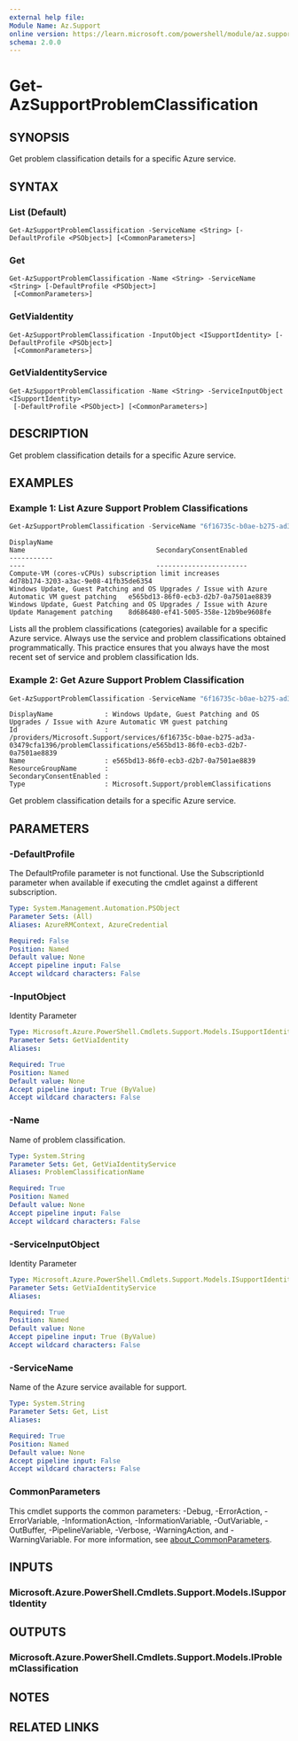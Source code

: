 ```yaml
---
external help file:
Module Name: Az.Support
online version: https://learn.microsoft.com/powershell/module/az.support/get-azsupportproblemclassification
schema: 2.0.0
---
```


# Get-AzSupportProblemClassification

## SYNOPSIS
Get problem classification details for a specific Azure service.

## SYNTAX

### List (Default)
```
Get-AzSupportProblemClassification -ServiceName <String> [-DefaultProfile <PSObject>] [<CommonParameters>]
```

### Get
```
Get-AzSupportProblemClassification -Name <String> -ServiceName <String> [-DefaultProfile <PSObject>]
 [<CommonParameters>]
```

### GetViaIdentity
```
Get-AzSupportProblemClassification -InputObject <ISupportIdentity> [-DefaultProfile <PSObject>]
 [<CommonParameters>]
```

### GetViaIdentityService
```
Get-AzSupportProblemClassification -Name <String> -ServiceInputObject <ISupportIdentity>
 [-DefaultProfile <PSObject>] [<CommonParameters>]
```

## DESCRIPTION
Get problem classification details for a specific Azure service.

## EXAMPLES

### Example 1: List Azure Support Problem Classifications
```powershell
Get-AzSupportProblemClassification -ServiceName "6f16735c-b0ae-b275-ad3a-03479cfa1396"
```

```output
DisplayName                                                                                     Name                                 SecondaryConsentEnabled
-----------                                                                                     ----                                 -----------------------
Compute-VM (cores-vCPUs) subscription limit increases                                           4d78b174-3203-a3ac-9e08-41fb35de6354
Windows Update, Guest Patching and OS Upgrades / Issue with Azure Automatic VM guest patching   e565bd13-86f0-ecb3-d2b7-0a7501ae8839
Windows Update, Guest Patching and OS Upgrades / Issue with Azure Update Management patching    8d686480-ef41-5005-358e-12b9be9608fe
```

Lists all the problem classifications (categories) available for a specific Azure service.
Always use the service and problem classifications obtained programmatically.
This practice ensures that you always have the most recent set of service and problem classification Ids.

### Example 2: Get Azure Support Problem Classification
```powershell
Get-AzSupportProblemClassification -ServiceName "6f16735c-b0ae-b275-ad3a-03479cfa1396" -Name "e565bd13-86f0-ecb3-d2b7-0a7501ae8839"
```

```output
DisplayName             : Windows Update, Guest Patching and OS Upgrades / Issue with Azure Automatic VM guest patching
Id                      : /providers/Microsoft.Support/services/6f16735c-b0ae-b275-ad3a-03479cfa1396/problemClassifications/e565bd13-86f0-ecb3-d2b7-0a7501ae8839
Name                    : e565bd13-86f0-ecb3-d2b7-0a7501ae8839
ResourceGroupName       :
SecondaryConsentEnabled :
Type                    : Microsoft.Support/problemClassifications
```

Get problem classification details for a specific Azure service.

## PARAMETERS

### -DefaultProfile
The DefaultProfile parameter is not functional.
Use the SubscriptionId parameter when available if executing the cmdlet against a different subscription.

```yaml
Type: System.Management.Automation.PSObject
Parameter Sets: (All)
Aliases: AzureRMContext, AzureCredential

Required: False
Position: Named
Default value: None
Accept pipeline input: False
Accept wildcard characters: False
```

### -InputObject
Identity Parameter

```yaml
Type: Microsoft.Azure.PowerShell.Cmdlets.Support.Models.ISupportIdentity
Parameter Sets: GetViaIdentity
Aliases:

Required: True
Position: Named
Default value: None
Accept pipeline input: True (ByValue)
Accept wildcard characters: False
```

### -Name
Name of problem classification.

```yaml
Type: System.String
Parameter Sets: Get, GetViaIdentityService
Aliases: ProblemClassificationName

Required: True
Position: Named
Default value: None
Accept pipeline input: False
Accept wildcard characters: False
```

### -ServiceInputObject
Identity Parameter

```yaml
Type: Microsoft.Azure.PowerShell.Cmdlets.Support.Models.ISupportIdentity
Parameter Sets: GetViaIdentityService
Aliases:

Required: True
Position: Named
Default value: None
Accept pipeline input: True (ByValue)
Accept wildcard characters: False
```

### -ServiceName
Name of the Azure service available for support.

```yaml
Type: System.String
Parameter Sets: Get, List
Aliases:

Required: True
Position: Named
Default value: None
Accept pipeline input: False
Accept wildcard characters: False
```

### CommonParameters
This cmdlet supports the common parameters: -Debug, -ErrorAction, -ErrorVariable, -InformationAction, -InformationVariable, -OutVariable, -OutBuffer, -PipelineVariable, -Verbose, -WarningAction, and -WarningVariable. For more information, see [about_CommonParameters](http://go.microsoft.com/fwlink/?LinkID=113216).

## INPUTS

### Microsoft.Azure.PowerShell.Cmdlets.Support.Models.ISupportIdentity

## OUTPUTS

### Microsoft.Azure.PowerShell.Cmdlets.Support.Models.IProblemClassification

## NOTES

## RELATED LINKS

